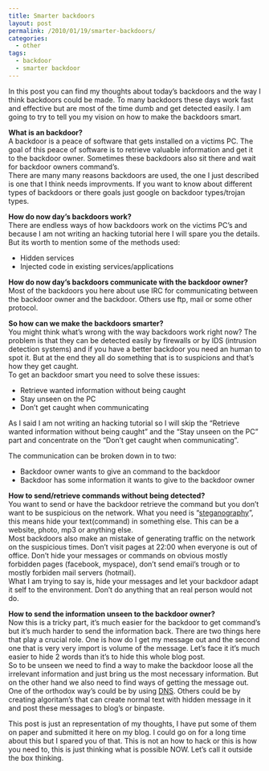 ```yaml
---
title: Smarter backdoors
layout: post
permalink: /2010/01/19/smarter-backdoors/
categories:
  - other
tags:
  - backdoor
  - smarter backdoor
---
```

In this post you can find my thoughts about today&#8217;s backdoors and the way I think backdoors could be made. To many backdoors these days work fast and effective but are most of the time dumb and get detected easily. I am going to try to tell you my vision on how to make the backdoors smart.<!--more-->

**What is an backdoor?**  
A backdoor is a peace of software that gets installed on a victims PC. The goal of this peace of software is to retrieve valuable information and get it to the backdoor owner. Sometimes these backdoors also sit there and wait for backdoor owners command&#8217;s.  
There are many many reasons backdoors are used, the one I just described is one that I think needs improvments. If you want to know about different types of backdoors or there goals just google on backdoor types/trojan types.

**How do now day&#8217;s backdoors work?**  
There are endless ways of how backdoors work on the victims PC&#8217;s and because I am not writing an hacking tutorial here I will spare you the details. But its worth to mention some of the methods used:  
- Hidden services  
- Injected code in existing services/applications

**How do now day&#8217;s backdoors communicate with the backdoor owner?**  
Most of the backdoors you here about use IRC for communicating between the backdoor owner and the backdoor. Others use ftp, mail or some other protocol.

**So how can we make the backdoors smarter?**  
You might think what&#8217;s wrong with the way backdoors work right now? The problem is that they can be detected easily by firewalls or by IDS (intrusion detection systems) and if you have a better backdoor you need an human to spot it. But at the end they all do something that is to suspicions and that&#8217;s how they get caught.  
To get an backdoor smart you need to solve these issues:  
- Retrieve wanted information without being caught  
- Stay unseen on the PC  
- Don&#8217;t get caught when communicating

As I said I am not writing an hacking tutorial so I will skip the “Retrieve wanted information without being caught” and the “Stay unseen on the PC” part and concentrate on the “Don&#8217;t get caught when communicating”.

The communication can be broken down in to two:  
- Backdoor owner wants to give an command to the backdoor  
- Backdoor has some information it wants to give to the backdoor owner

**How to send/retrieve commands without being detected?**  
You want to send or have the backdoor retrieve the command but you don&#8217;t want to be suspicious on the network. What you need is “[steganography][1]”, this means hide your text(command) in something else. This can be a website, photo, mp3 or anything else.  
Most backdoors also make an mistake of generating traffic on the network on the suspicious times. Don&#8217;t visit pages at 22:00 when everyone is out of office. Don&#8217;t hide your messages or commands on obvious mostly forbidden pages (facebook, myspace), don&#8217;t send email&#8217;s trough or to mostly forbiden mail servers (hotmail).  
What I am trying to say is, hide your messages and let your backdoor adapt it self to the environment. Don&#8217;t do anything that an real person would not do.

**How to send the information unseen to the backdoor owner?**  
Now this is a tricky part, it&#8217;s much easier for the backdoor to get command&#8217;s but it&#8217;s much harder to send the information back. There are two things here that play a crucial role. One is how do I get my message out and the second one that is very very import is volume of the message. Let&#8217;s face it it&#8217;s much easier to hide 2 words than it&#8217;s to hide this whole blog post.  
So to be unseen we need to find a way to make the backdoor loose all the irrelevant information and just bring us the most necessary information. But on the other hand we also need to find ways of getting the message out. One of the orthodox way&#8217;s could be by using [DNS][2]. Others could be by creating algoritam&#8217;s that can create normal text with hidden message in it and post these messages to blog&#8217;s or binpaste.

This post is just an representation of my thoughts, I have put some of them on paper and submitted it here on my blog. I could go on for a long time about this but I spared you of that. This is not an how to hack or this is how you need to, this is just thinking what is possible NOW. Let&#8217;s call it outside the box thinking.

 [1]: http://en.wikipedia.org/wiki/Steganography
 [2]: https://dgl.cx/wikipedia-dns